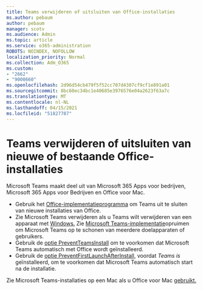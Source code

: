 ```yaml
---
title: Teams verwijderen of uitsluiten van Office-installaties
ms.author: pebaum
author: pebaum
manager: scotv
ms.audience: Admin
ms.topic: article
ms.service: o365-administration
ROBOTS: NOINDEX, NOFOLLOW
localization_priority: Normal
ms.collection: Adm_O365
ms.custom:
- "2662"
- "9000660"
ms.openlocfilehash: 2d96d54cb479f5f52cc707d4307cf9cf1e891a01
ms.sourcegitcommit: 8bc60ec34bc1e40685e3976576e04a2623f63a7c
ms.translationtype: MT
ms.contentlocale: nl-NL
ms.lasthandoff: 04/15/2021
ms.locfileid: "51827787"
---
```

# <a name="uninstall-or-exclude-teams-from-new-or-existing-office-installations"></a>Teams verwijderen of uitsluiten van nieuwe of bestaande Office-installaties

Microsoft Teams maakt deel uit van Microsoft 365 Apps voor bedrijven, Microsoft 365 Apps voor Bedrijven en Office voor Mac.

- Gebruik het [Office-implementatieprogramma](https://docs.microsoft.com/deployoffice/teams-install#how-to-exclude-microsoft-teams-from-new-installations-of-microsoft-365-apps) om Teams uit te sluiten van nieuwe installaties van Office.
- Zie  Microsoft Teams verwijderen als u Teams wilt verwijderen van een apparaat met [Windows.](https://support.office.com/article/3b159754-3c26-4952-abe7-57d27f5f4c81) Zie [Microsoft Teams-implementatie](https://docs.microsoft.com/microsoftteams/scripts/powershell-script-teams-deployment-clean-up)opruimen om Microsoft Teams op te schonen van meerdere doelapparaten of gebruikers.
- Gebruik de [optie PreventTeamsInstall](https://docs.microsoft.com/deployoffice/teams-install#use-group-policy-to-control-the-installation-of-microsoft-teams
) om te voorkomen dat Microsoft Teams automatisch met Office wordt geïnstalleerd.
- Gebruik de [optie PreventFirstLaunchAfterInstall,](https://docs.microsoft.com/deployoffice/teams-install#use-group-policy-to-prevent-microsoft-teams-from-starting-automatically-after-installation) voordat *Teams is* geïnstalleerd, om te voorkomen dat Microsoft Teams automatisch start na de installatie.

Zie Microsoft Teams-installaties op een Mac als u Office voor Mac [gebruikt.](https://docs.microsoft.com/deployoffice/teams-install#microsoft-teams-installations-on-a-mac)